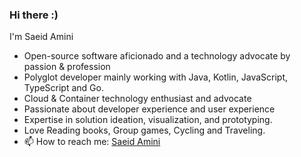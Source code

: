 ### Hi there :)

I'm Saeid Amini

-   Open-source software aficionado and a technology advocate by passion & profession
-   Polyglot developer mainly working with Java, Kotlin, JavaScript, TypeScript and Go.
-   Cloud & Container technology enthusiast and advocate
-   Passionate about developer experience and user experience
-   Expertise in solution ideation, visualization, and prototyping.
-   Love Reading books, Group games, Cycling and Traveling.
- 📫 How to reach me: [Saeid Amini](mailto:amini.com@gmail.com)

